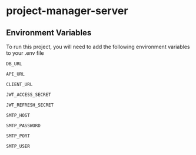 # project-manager-server

## Environment Variables

To run this project, you will need to add the following environment variables to your .env file

`DB_URL`

`API_URL`

`CLIENT_URL`

`JWT_ACCESS_SECRET`

`JWT_REFRESH_SECRET`

`SMTP_HOST`

`SMTP_PASSWORD`

`SMTP_PORT`

`SMTP_USER`
